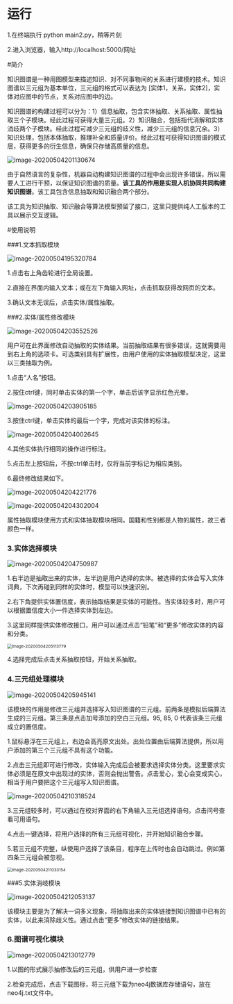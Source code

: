 # 运行

1.在终端执行 python main2.py，稍等片刻

2.进入浏览器，输入http://localhost:5000/网址

#简介

知识图谱是一种用图模型来描述知识、对不同事物间的关系进行建模的技术。知识图谱以三元组为基本单位，三元组的格式可以表达为 [实体1，关系，实体2]，实体对应图中的节点，关系对应图中的边。

知识图谱的构建过程可以分为：1）信息抽取，包含实体抽取、关系抽取、属性抽取三个子模块。经此过程可获得大量三元组。2）知识融合，包括指代消解和实体消歧两个子模块。经此过程可减少三元组的歧义性，减少三元组的信息冗余。3）知识处理，包括本体抽取，推理补全和质量评价。经此过程可获得知识图谱的模式层，获得更多的衍生信息，确保只存储高质量的信息。

<img src="./img/image-20200504201130674.png" alt="image-20200504201130674"  />

由于自然语言的复杂性，机器自动构建知识图谱的过程中会出现许多错误，所以需要人工进行干预，以保证知识图谱的质量。**该工具的作用是实现人机协同共同构建知识图谱**。该工具包含信息抽取和知识融合两个部分。

该工具为知识抽取、知识融合等算法模型预留了接口，这里只提供纯人工版本的工具以展示交互逻辑。

#使用说明

###1.文本抓取模块

![image-20200504195320784](./img/image-20200504195320784.png)

1.点击右上角齿轮进行全局设置。

2.直接在界面内输入文本；或在左下角输入网址，点击抓取获得改网页的文本。

3.确认文本无误后，点击实体/属性抽取。

###2.实体/属性修改模块

![image-20200504203552526](./img/image-20200504203552526.png)

用户可在此界面修改自动抽取的实体结果。当前抽取结果有很多错误，这就需要用到右上角的选项卡。可选类别具有扩展性，由用户使用的实体抽取模型决定，这里以三类抽取为例。

1.点击“人名”按钮。

2.按住ctrl键，同时单击实体的第一个字，单击后该字显示红色光晕。

![image-20200504203905185](./img/image-20200504203905185.png)

3.按住ctrl键，单击实体的最后一个字，完成对该实体的标注。

![image-20200504204002645](./img/image-20200504204002645.png)

4.其他实体执行相同的操作进行标注。

5.点击左上按钮后，不按ctrl单击时，仅将当前字标记为相应类别。

6.最终修改结果如下。

![image-20200504204221776](./img/image-20200504204221776.png)

![image-20200504204302004](./img/image-20200504204302004.png)

属性抽取模块使用方式和实体抽取模块相同。国籍和性别都是人物的属性，故三者颜色一样。

### 3.实体选择模块

![image-20200504204750987](./img/image-20200504204750987.png)

1.右半边是抽取出来的实体，左半边是用户选择的实体。被选择的实体会写入实体词典，下次再碰到同样的实体时，模型可以快速识别。

2.右下角提供实体置信度，表示抽取结果是实体的可能性。当实体较多时，用户可以根据置信度大小一件选择实体到左边。

3.这里同样提供实体修改接口，用户可以通过点击“铅笔”和“更多”修改实体的内容和分类。

<img src="./img/image-20200504205113779.png" alt="image-20200504205113779" style="zoom: 67%;" />

4.选择完成后点击关系抽取按钮，开始关系抽取。

### 4.三元组处理模块

![image-20200504205945141](./img/image-20200504205945141.png)

该模块的作用是修改三元组并选择写入知识图谱的三元组。前两条是模拟后端算法生成的三元组。第三条是点击加号添加的空白三元组。95, 85, 0 代表该条三元组成立的置信度。

1.鼠标悬浮在三元组上，右边会高亮原文出处。出处位置由后端算法提供，所以用户添加的第三个三元组不具有这个功能。

2.点击三元组即可进行修改，实体输入完成后会被要求选择实体分类。这里要求实体必须是在原文中出现过的实体，否则会抛出警告。点击爱心，爱心会变成实心，相当于用户要把这个三元组写入知识图谱。

![image-20200504210318524](./img/image-20200504210318524.png)

3.三元组较多时，可以通过在校对界面的右下角输入三元组选择语句。点击问号查看可用语句。

4.点击一键选择，将用户选择的所有三元组可视化，并开始知识融合步骤。

5.若三元组不完整，纵使用户选择了该条目，程序在上传时也会自动跳过。例如第四条三元组会被忽视。

<img src="./img/image-20200504211033154.png" alt="image-20200504211033154" style="zoom:67%;" />

###5.实体消岐模块

![image-20200504212053137](./img/image-20200504212053137.png)

该模块主要是为了解决一词多义现象，将抽取出来的实体链接到知识图谱中已有的实体，以此来消除歧义性。通过点击“更多“修改实体的链接结果。

### 6.图谱可视化模块

![image-20200504213012779](./img/image-20200504213012779.png)

1.以图的形式展示抽修改后的三元组，供用户进一步检查

2.检查完成后，点击下载图标，将三元组下载为neo4j数据库存储语句，放在neo4j.txt文件中。

